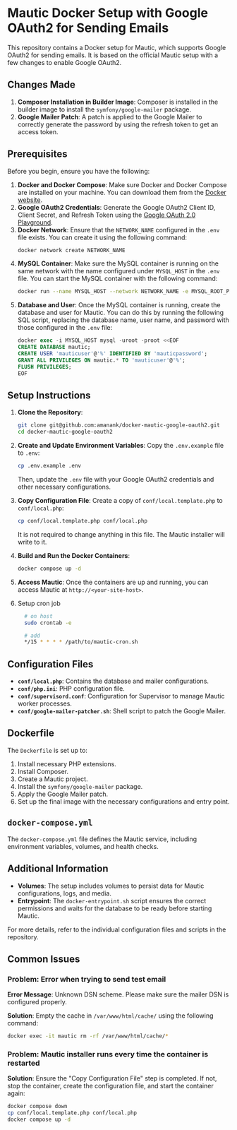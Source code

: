 # Mautic Docker Setup with Google OAuth2 for Sending Emails

This repository contains a Docker setup for Mautic, which supports Google OAuth2 for sending emails. It is based on the official Mautic setup with a few changes to enable Google OAuth2.

## Changes Made

1. **Composer Installation in Builder Image**: Composer is installed in the builder image to install the `symfony/google-mailer` package.
2. **Google Mailer Patch**: A patch is applied to the Google Mailer to correctly generate the password by using the refresh token to get an access token.

## Prerequisites

Before you begin, ensure you have the following:

1. **Docker and Docker Compose**: Make sure Docker and Docker Compose are installed on your machine. You can download them from the [Docker website](https://www.docker.com/products/docker-desktop).
2. **Google OAuth2 Credentials**: Generate the Google OAuth2 Client ID, Client Secret, and Refresh Token using the [Google OAuth 2.0 Playground](https://developers.google.com/oauthplayground).
3. **Docker Network**: Ensure that the `NETWORK_NAME` configured in the `.env` file exists. You can create it using the following command:
    ```sh
    docker network create NETWORK_NAME
    ```
4. **MySQL Container**: Make sure the MySQL container is running on the same network with the name configured under `MYSQL_HOST` in the `.env` file. You can start the MySQL container with the following command:
    ```sh
    docker run --name MYSQL_HOST --network NETWORK_NAME -e MYSQL_ROOT_PASSWORD=root -d mysql:latest
    ```
5. **Database and User**: Once the MySQL container is running, create the database and user for Mautic. You can do this by running the following SQL script, replacing the database name, user name, and password with those configured in the `.env` file:
    ```sql
    docker exec -i MYSQL_HOST mysql -uroot -proot <<EOF
    CREATE DATABASE mautic;
    CREATE USER 'mauticuser'@'%' IDENTIFIED BY 'mauticpassword';
    GRANT ALL PRIVILEGES ON mautic.* TO 'mauticuser'@'%';
    FLUSH PRIVILEGES;
    EOF
    ```

## Setup Instructions

1. **Clone the Repository**:
    ```sh
    git clone git@github.com:amanank/docker-mautic-google-oauth2.git
    cd docker-mautic-google-oauth2
    ```

2. **Create and Update Environment Variables**: Copy the `.env.example` file to `.env`:
    ```sh
    cp .env.example .env
    ```
    Then, update the `.env` file with your Google OAuth2 credentials and other necessary configurations.

3. **Copy Configuration File**: Create a copy of `conf/local.template.php` to `conf/local.php`:
    ```sh
    cp conf/local.template.php conf/local.php
    ```
    It is not required to change anything in this file. The Mautic installer will write to it.

4. **Build and Run the Docker Containers**:
    ```sh
    docker compose up -d
    ```

5. **Access Mautic**: Once the containers are up and running, you can access Mautic at `http://<your-site-host>`.


6. Setup cron job
   ```sh
	 # on host
	 sudo crontab -e

	 # add
	 */15 * * * * /path/to/mautic-cron.sh
	 ```

## Configuration Files

- **`conf/local.php`**: Contains the database and mailer configurations.
- **`conf/php.ini`**: PHP configuration file.
- **`conf/supervisord.conf`**: Configuration for Supervisor to manage Mautic worker processes.
- **`conf/google-mailer-patcher.sh`**: Shell script to patch the Google Mailer.

## Dockerfile

The `Dockerfile` is set up to:

1. Install necessary PHP extensions.
2. Install Composer.
3. Create a Mautic project.
4. Install the `symfony/google-mailer` package.
5. Apply the Google Mailer patch.
6. Set up the final image with the necessary configurations and entry point.

## `docker-compose.yml`

The `docker-compose.yml` file defines the Mautic service, including environment variables, volumes, and health checks.

## Additional Information

- **Volumes**: The setup includes volumes to persist data for Mautic configurations, logs, and media.
- **Entrypoint**: The `docker-entrypoint.sh` script ensures the correct permissions and waits for the database to be ready before starting Mautic.

For more details, refer to the individual configuration files and scripts in the repository.

## Common Issues

### Problem: Error when trying to send test email
**Error Message**: Unknown DSN scheme. Please make sure the mailer DSN is configured properly.

**Solution**: Empty the cache in `/var/www/html/cache/` using the following command:
```sh
docker exec -it mautic rm -rf /var/www/html/cache/*
```

### Problem: Mautic installer runs every time the container is restarted
**Solution**: Ensure the "Copy Configuration File" step is completed. If not, stop the container, create the configuration file, and start the container again:
```sh
docker compose down
cp conf/local.template.php conf/local.php
docker compose up -d
```

